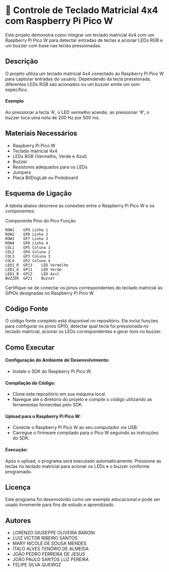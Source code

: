 
# 🚀 Controle de Teclado Matricial 4x4 com Raspberry Pi Pico W

Este projeto demonstra como integrar um teclado matricial 4x4 com um Raspberry Pi Pico W para detectar entradas de teclas e acionar LEDs RGB e um buzzer com base nas teclas pressionadas.

## Descrição

O projeto utiliza um teclado matricial 4x4 conectado ao Raspberry Pi Pico W para capturar entradas do usuário. Dependendo da tecla pressionada, diferentes LEDs RGB são acionados ou um buzzer emite um som específico. 
#### Exemplo 
Ao pressionar a tecla 'A', o LED vermelho acende; ao pressionar '#', o buzzer toca uma nota de 200 Hz por 500 ms.

## Materiais Necessários

- Raspberry Pi Pico W
- Teclado matricial 4x4
- LEDs RGB (Vermelho, Verde e Azul)
- Buzzer
- Resistores adequados para os LEDs
- Jumpers
- Placa BitDogLab ou Protoboard
  
## Esquema de Ligação

A tabela abaixo descreve as conexões entre o Raspberry Pi Pico W e os componentes:

Componente	Pino do Pico	Função
```
ROW1	GP9	Linha 1
ROW2	GP8	Linha 2
ROW3	GP7	Linha 3
ROW4	GP6	Linha 4
COL1	GP5	Coluna 1
COL2	GP4	Coluna 2
COL3	GP3	Coluna 3
COL4	GP2	Coluna 4
LED1_R	GP13	LED Vermelho
LED1_G	GP11	LED Verde
LED1_B	GP12	LED Azul
BUZZER	GP21	Buzzer
```

Certifique-se de conectar os pinos correspondentes do teclado matricial às GPIOs designadas no Raspberry Pi Pico W.

## Código Fonte

O código fonte completo está disponível no repositório. Ele inclui funções para configurar os pinos GPIO, detectar qual tecla foi pressionada no teclado matricial, acionar os LEDs correspondentes e gerar tons no buzzer.

## Como Executar

#### Configuração do Ambiente de Desenvolvimento:

- Instale o SDK do Raspberry Pi Pico W.

#### Compilação do Código:

- Clone este repositório em sua máquina local.
- Navegue até o diretório do projeto e compile o código utilizando as ferramentas fornecidas pelo SDK.

#### Upload para o Raspberry Pi Pico W:

- Conecte o Raspberry Pi Pico W ao seu computador via USB.
- Carregue o firmware compilado para o Pico W seguindo as instruções do SDK.

#### Execução:

Após o upload, o programa será executado automaticamente.
Pressione as teclas no teclado matricial para acionar os LEDs e o buzzer conforme programado.

## Licença

Este programa foi desenvolvido como um exemplo educacional e pode ser usado livremente para fins de estudo e aprendizado.

## Autores

- LORENZO GIUSEPPE OLIVEIRA BARONI
- LUIZ VICTOR RIBEIRO SANTOS
- MARY NICOLE DE SOUSA MENDES
- ÍTALO ALVES TENÓRIO DE ALMEIDA
- JOÃO PEDRO FERREIRA DE JESUS
- JOÃO PAULO SANTOS LUZ PEREIRA
- FELIPE SILVA QUEIROZ
